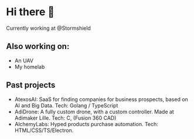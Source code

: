 # Hi there 👋

Currently working at @Stormshield

## Also working on:
- An UAV
- My homelab

## Past projects
- AtexosAI: SaaS for finding companies for business prospects, based on AI and Big Data. Tech: Golang / TypeScript
- AdiDrone: A fully custom drone, with a custom controller. Made at Adimaker Lille. Tech: C, (Fusion 360 CAD)
- AlchemyLabs: Hyped products purchase automation. Tech: HTML/CSS/TS/Electron.
